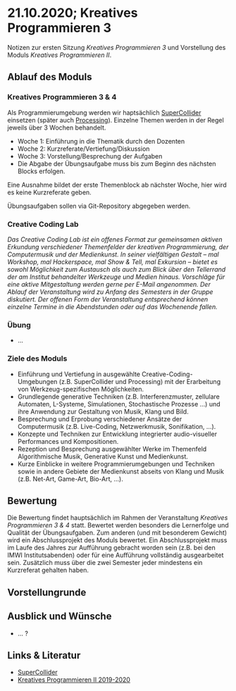 # 21.10.2020; Kreatives Programmieren 3

Notizen zur ersten Sitzung *Kreatives Programmieren 3* und Vorstellung des Moduls *Kreatives Programmieren II*.

## Ablauf des Moduls

### Kreatives Programmieren 3 & 4

Als Programmierumgebung werden wir haptsächlich [SuperCollider](https://supercollider.github.io/) einsetzen (später auch [Processing](https://processing.org/)). Einzelne Themen werden in der Regel jeweils über 3 Wochen behandelt.

* Woche 1: Einführung in die Thematik durch den Dozenten
* Woche 2: Kurzreferate/Vertiefung/Diskussion
* Woche 3: Vorstellung/Besprechung der Aufgaben
* Die Abgabe der Übungsaufgabe muss bis zum Beginn des nächsten Blocks erfolgen.

Eine Ausnahme bildet der erste Themenblock ab nächster Woche, hier wird es keine Kurzreferate geben.

Übungsaufgaben sollen via Git-Repository abgegeben werden.

### Creative Coding Lab

*Das Creative Coding Lab ist ein offenes Format zur gemeinsamen aktiven Erkundung verschiedener Themenfelder der kreativen Programmierung, der Computermusik und der Medienkunst. In seiner vielfältigen Gestalt – mal Workshop, mal Hackerspace, mal Show & Tell, mal Exkursion – bietet es sowohl Möglichkeit zum Austausch als auch zum Blick über den Tellerrand der am Institut behandelter Werkzeuge und Medien hinaus. Vorschläge für eine aktive Mitgestaltung werden gerne per E-Mail angenommen. Der Ablauf der Veranstaltung wird zu Anfang des Semesters in der Gruppe diskutiert. Der offenen Form der Veranstaltung entsprechend können einzelne Termine in die Abendstunden oder auf das Wochenende fallen.*

### Übung

* ...

### Ziele des Moduls

* Einführung und Vertiefung in ausgewählte Creative-Coding-Umgebungen (z.B. SuperCollider und Processing) mit der Erarbeitung von Werkzeug-spezifischen Möglichkeiten.
* Grundlegende generative Techniken (z.B. Interferenzmuster, zellulare Automaten, L-Systeme, Simulationen, Stochastische Prozesse ...) und ihre Anwendung zur Gestaltung von Musik, Klang und Bild.
* Besprechung und Erprobung verschiedener Ansätze der Computermusik (z.B. Live-Coding, Netzwerkmusik, Sonifikation, …).
* Konzepte und Techniken zur Entwicklung integrierter audio-visueller Performances und Kompositionen.
* Rezeption und Besprechung ausgewählter Werke im Themenfeld Algorithmische Musik, Generative Kunst und Medienkunst.
* Kurze Einblicke in weitere Programmierumgebungen und Techniken sowie in andere Gebiete der Medienkunst abseits von Klang und Musik (z.B. Net-Art, Game-Art, Bio-Art, …).

## Bewertung

Die Bewertung findet hauptsächlich im Rahmen der Veranstaltung *Kreatives Programmieren 3 & 4* statt. Bewertet werden besonders die Lernerfolge und Qualität der Übungsaufgaben. Zum anderen (und mit besonderem Gewicht) wird ein Abschlussprojekt des Moduls bewertet. Ein Abschlussprojekt muss im Laufe des Jahres zur Aufführung gebracht worden sein (z.B. bei den IMWI Institutsabenden) oder für eine Aufführung vollständig ausgearbeitet sein. Zusätzlich muss über die zwei Semester jeder mindestens ein Kurzreferat gehalten haben.

## Vorstellungrunde

## Ausblick und Wünsche

* ... ?

## Links & Literatur

* [SuperCollider](https://supercollider.github.io/)
* [Kreatives Programmieren II 2019-2020](https://github.com/cappelnord/Kreatives-Programmieren-II-2019-2020)
